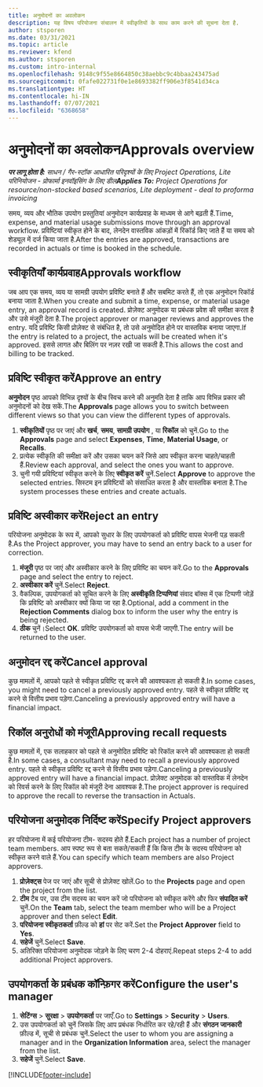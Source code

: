 ```yaml
---
title: अनुमोदनों का अवलोकन
description: यह विषय परियोजना संचालन में स्वीकृतियों के साथ काम करने की सूचना देता है.
author: stsporen
ms.date: 03/31/2021
ms.topic: article
ms.reviewer: kfend
ms.author: stsporen
ms.custom: intro-internal
ms.openlocfilehash: 9148c9f55e8664850c38aebbc9c4bbaa243475ad
ms.sourcegitcommit: 0fafe022731f0e1e8693382ff906e3f8541d34ca
ms.translationtype: HT
ms.contentlocale: hi-IN
ms.lasthandoff: 07/07/2021
ms.locfileid: "6368658"
---
```

# <a name="approvals-overview"></a><span data-ttu-id="6df79-103">अनुमोदनों का अवलोकन</span><span class="sxs-lookup"><span data-stu-id="6df79-103">Approvals overview</span></span>

<span data-ttu-id="6df79-104">_**पर लागू होता है:** साधन / गैर-स्टॉक आधारित परिदृश्यों के लिए Project Operations, Lite परिनियोजन - प्रोफार्मा इनवॉइसिंग के लिए डील_</span><span class="sxs-lookup"><span data-stu-id="6df79-104">_**Applies To:** Project Operations for resource/non-stocked based scenarios, Lite deployment - deal to proforma invoicing_</span></span>

<span data-ttu-id="6df79-105">समय, व्यय और भौतिक उपयोग प्रस्तुतियां अनुमोदन कार्यप्रवाह के माध्यम से आगे बढ़ती हैं.</span><span class="sxs-lookup"><span data-stu-id="6df79-105">Time, expense, and material usage submissions move through an approval workflow.</span></span> <span data-ttu-id="6df79-106">प्रविष्टियां स्वीकृत होने के बाद, लेनदेन वास्तविक आंकड़ों में रिकॉर्ड किए जाते हैं या समय को शेड्यूल में दर्ज किया जाता है.</span><span class="sxs-lookup"><span data-stu-id="6df79-106">After the entries are approved, transactions are recorded in actuals or time is booked in the schedule.</span></span>

## <a name="approvals-workflow"></a><span data-ttu-id="6df79-107">स्वीकृतियाँ कार्यप्रवाह</span><span class="sxs-lookup"><span data-stu-id="6df79-107">Approvals workflow</span></span>
<span data-ttu-id="6df79-108">जब आप एक समय, व्यय या सामग्री उपयोग प्रविष्टि बनाते हैं और सबमिट करते हैं, तो एक अनुमोदन रिकॉर्ड बनाया जाता है.</span><span class="sxs-lookup"><span data-stu-id="6df79-108">When you create and submit a time, expense, or material usage entry, an approval record is created.</span></span> <span data-ttu-id="6df79-109">प्रोज़ेक्ट अनुमोदक या प्रबंधक प्रवेश की समीक्षा करता है और उसे मंजूरी देता है.</span><span class="sxs-lookup"><span data-stu-id="6df79-109">The project approver or manager reviews and approves the entry.</span></span> <span data-ttu-id="6df79-110">यदि प्रविष्टि किसी प्रोज़ेक्ट से संबंधित है, तो उसे अनुमोदित होने पर वास्तविक बनाया जाएगा.</span><span class="sxs-lookup"><span data-stu-id="6df79-110">If the entry is related to a project, the actuals will be created when it's approved.</span></span> <span data-ttu-id="6df79-111">इससे लागत और बिलिंग पर नज़र रखी जा सकती है.</span><span class="sxs-lookup"><span data-stu-id="6df79-111">This allows the cost and billing to be tracked.</span></span>

## <a name="approve-an-entry"></a><span data-ttu-id="6df79-112">प्रविष्टि स्वीकृत करें</span><span class="sxs-lookup"><span data-stu-id="6df79-112">Approve an entry</span></span>
<span data-ttu-id="6df79-113">**अनुमोदन** पृष्ठ आपको विभिन्न दृश्यों के बीच स्विच करने की अनुमति देता है ताकि आप विभिन्न प्रकार की अनुमोदनों को देख सकें.</span><span class="sxs-lookup"><span data-stu-id="6df79-113">The **Approvals** page allows you to switch between different views so that you can view the different types of approvals.</span></span>
  
1. <span data-ttu-id="6df79-114">**स्वीकृतियों** पृष्ठ पर जाएं और **खर्च**, **समय**, **सामग्री उपयोग** , या **रिकॉल** को चुनें.</span><span class="sxs-lookup"><span data-stu-id="6df79-114">Go to the **Approvals** page and select **Expenses**, **Time**, **Material Usage**, or **Recalls**.</span></span>
2. <span data-ttu-id="6df79-115">प्रत्येक स्वीकृति की समीक्षा करें और उसका चयन करें जिसे आप स्वीकृत करना चाहते/चाहती हैं.</span><span class="sxs-lookup"><span data-stu-id="6df79-115">Review each approval, and select the ones you want to approve.</span></span>
3. <span data-ttu-id="6df79-116">चुनी गयी प्रविष्टियां स्वीकृत करने के लिए **स्वीकृत करें** चुनें.</span><span class="sxs-lookup"><span data-stu-id="6df79-116">Select **Approve** to approve the selected entries.</span></span>
<span data-ttu-id="6df79-117">सिस्टम इन प्रविष्टियों को संसाधित करता है और वास्तविक बनाता है.</span><span class="sxs-lookup"><span data-stu-id="6df79-117">The system processes these entries and create actuals.</span></span>

## <a name="reject-an-entry"></a><span data-ttu-id="6df79-118">प्रविष्टि अस्वीकार करें</span><span class="sxs-lookup"><span data-stu-id="6df79-118">Reject an entry</span></span>
<span data-ttu-id="6df79-119">परियोजना अनुमोदक के रूप में, आपको सुधार के लिए उपयोगकर्ता को प्रविष्टि वापस भेजनी पड़ सकती है.</span><span class="sxs-lookup"><span data-stu-id="6df79-119">As the Project approver, you may have to send an entry back to a user for correction.</span></span>
  
1. <span data-ttu-id="6df79-120">**मंजूरी** पृष्ठ पर जाएं और अस्वीकार करने के लिए प्रविष्टि का चयन करें.</span><span class="sxs-lookup"><span data-stu-id="6df79-120">Go to the **Approvals** page and select the entry to reject.</span></span> 
2. <span data-ttu-id="6df79-121">**अस्वीकार करें** चुनें.</span><span class="sxs-lookup"><span data-stu-id="6df79-121">Select **Reject**.</span></span>
3. <span data-ttu-id="6df79-122">वैकल्पिक, उपयोगकर्ता को सूचित करने के लिए **अस्वीकृति टिप्पणियां** संवाद बॉक्स में एक टिप्पणी जोड़ें कि प्रविष्टि को अस्वीकार क्यों किया जा रहा है.</span><span class="sxs-lookup"><span data-stu-id="6df79-122">Optional, add a comment in the **Rejection Comments** dialog box to inform the user why the entry is being rejected.</span></span>
4. <span data-ttu-id="6df79-123">**ठीक** चुनें।</span><span class="sxs-lookup"><span data-stu-id="6df79-123">Select **OK**.</span></span> <span data-ttu-id="6df79-124">प्रविष्टि उपयोगकर्ता को वापस भेजी जाएगी.</span><span class="sxs-lookup"><span data-stu-id="6df79-124">The entry will be returned to the user.</span></span>
  
## <a name="cancel-approval"></a><span data-ttu-id="6df79-125">अनुमोदन रद्द करें</span><span class="sxs-lookup"><span data-stu-id="6df79-125">Cancel approval</span></span>
<span data-ttu-id="6df79-126">कुछ मामलों में, आपको पहले से स्वीकृत प्रविष्टि रद्द करने की आवश्यकता हो सकती है.</span><span class="sxs-lookup"><span data-stu-id="6df79-126">In some cases, you might need to cancel a previously approved entry.</span></span> <span data-ttu-id="6df79-127">पहले से स्वीकृत प्रविष्टि रद्द करने से वित्तीय प्रभाव पड़ेगा.</span><span class="sxs-lookup"><span data-stu-id="6df79-127">Canceling a previously approved entry will have a financial impact.</span></span> 

## <a name="approving-recall-requests"></a><span data-ttu-id="6df79-128">रिकॉल अनुरोधों को मंजूरी</span><span class="sxs-lookup"><span data-stu-id="6df79-128">Approving recall requests</span></span>
<span data-ttu-id="6df79-129">कुछ मामलों में, एक सलाहकार को पहले से अनुमोदित प्रविष्टि को रिकॉल करने की आवश्यकता हो सकती है.</span><span class="sxs-lookup"><span data-stu-id="6df79-129">In some cases, a consultant may need to recall a previously approved entry.</span></span> <span data-ttu-id="6df79-130">पहले से स्वीकृत प्रविष्टि रद्द करने से वित्तीय प्रभाव पड़ेगा.</span><span class="sxs-lookup"><span data-stu-id="6df79-130">Canceling a previously approved entry will have a financial impact.</span></span> <span data-ttu-id="6df79-131">प्रोज़ेक्ट अनुमोदक को वास्तविक में लेनदेन को रिवर्स करने के लिए रिकॉल को मंजूरी देना आवश्यक है.</span><span class="sxs-lookup"><span data-stu-id="6df79-131">The project approver is required to approve the recall to reverse the transaction in Actuals.</span></span>

## <a name="specify-project-approvers"></a><span data-ttu-id="6df79-132">परियोजना अनुमोदक निर्दिष्ट करें</span><span class="sxs-lookup"><span data-stu-id="6df79-132">Specify Project approvers</span></span>
<span data-ttu-id="6df79-133">हर परियोजना में कई परियोजना टीम- सदस्य होते हैं.</span><span class="sxs-lookup"><span data-stu-id="6df79-133">Each project has a number of project team members.</span></span> <span data-ttu-id="6df79-134">आप स्पष्ट रूप से बता सकते/सकती हैं कि किस टीम के सदस्य परियोजना को स्वीकृत करने वाले हैं.</span><span class="sxs-lookup"><span data-stu-id="6df79-134">You can specify which team members are also Project approvers.</span></span>

1. <span data-ttu-id="6df79-135">**प्रोज़ेक्ट्स** पेज पर जाएं और सूची से प्रोज़ेक्ट खोलें.</span><span class="sxs-lookup"><span data-stu-id="6df79-135">Go to the **Projects** page and open the project from the list.</span></span>
2. <span data-ttu-id="6df79-136">**टीम** टैब पर, उस टीम सदस्य का चयन करें जो परियोजना को स्वीकृत करेंगे और फिर **संपादित करें** चुनें.</span><span class="sxs-lookup"><span data-stu-id="6df79-136">On the **Team** tab, select the team member who will be a Project approver and then select **Edit**.</span></span>
3. <span data-ttu-id="6df79-137">**परियोजना स्वीकृतकर्ता** फ़ील्ड को **हां** पर सेट करें.</span><span class="sxs-lookup"><span data-stu-id="6df79-137">Set the **Project Approver** field to **Yes**.</span></span>
4. <span data-ttu-id="6df79-138">**सहेजें** चुनें.</span><span class="sxs-lookup"><span data-stu-id="6df79-138">Select **Save**.</span></span>
5. <span data-ttu-id="6df79-139">अतिरिक्त परियोजना अनुमोदक जोड़ने के लिए चरण 2-4 दोहराएं.</span><span class="sxs-lookup"><span data-stu-id="6df79-139">Repeat steps 2-4 to add additional Project approvers.</span></span>

## <a name="configure-the-users-manager"></a><span data-ttu-id="6df79-140">उपयोगकर्ता के प्रबंधक कॉन्फ़िगर करें</span><span class="sxs-lookup"><span data-stu-id="6df79-140">Configure the user's manager</span></span>

1. <span data-ttu-id="6df79-141">**सेटिंग्स** > **सुरक्षा** > **उपयोगकर्ता** पर जाएँ.</span><span class="sxs-lookup"><span data-stu-id="6df79-141">Go to **Settings** > **Security** > **Users**.</span></span>
2. <span data-ttu-id="6df79-142">उस उपयोगकर्ता को चुनें जिसके लिए आप प्रबंधक निर्धारित कर रहे/रही हैं और **संगठन जानकारी** फ़ील्ड में, सूची से प्रबंधक चुनें.</span><span class="sxs-lookup"><span data-stu-id="6df79-142">Select the user to whom you are assigning a manager and in the **Organization Information** area, select the manager from the list.</span></span> 
3. <span data-ttu-id="6df79-143">**सहेजें** चुनें.</span><span class="sxs-lookup"><span data-stu-id="6df79-143">Select **Save**.</span></span>




[!INCLUDE[footer-include](../includes/footer-banner.md)]
